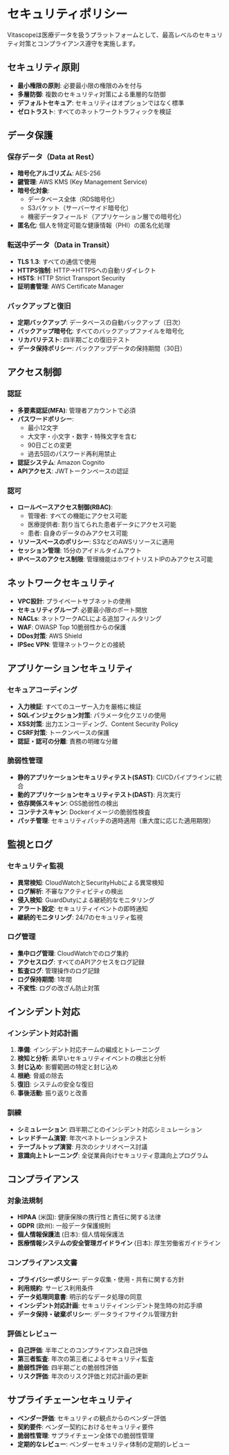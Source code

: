# セキュリティポリシー

Vitascopeは医療データを扱うプラットフォームとして、最高レベルのセキュリティ対策とコンプライアンス遵守を実施します。

## セキュリティ原則

- **最小権限の原則**: 必要最小限の権限のみを付与
- **多層防御**: 複数のセキュリティ対策による重層的な防御
- **デフォルトセキュア**: セキュリティはオプションではなく標準
- **ゼロトラスト**: すべてのネットワークトラフィックを検証

## データ保護

### 保存データ（Data at Rest）

- **暗号化アルゴリズム**: AES-256
- **鍵管理**: AWS KMS (Key Management Service)
- **暗号化対象**:
  - データベース全体（RDS暗号化）
  - S3バケット（サーバーサイド暗号化）
  - 機密データフィールド（アプリケーション層での暗号化）
- **匿名化**: 個人を特定可能な健康情報（PHI）の匿名化処理

### 転送中データ（Data in Transit）

- **TLS 1.3**: すべての通信で使用
- **HTTPS強制**: HTTP→HTTPSへの自動リダイレクト
- **HSTS**: HTTP Strict Transport Security
- **証明書管理**: AWS Certificate Manager

### バックアップと復旧

- **定期バックアップ**: データベースの自動バックアップ（日次）
- **バックアップ暗号化**: すべてのバックアップファイルを暗号化
- **リカバリテスト**: 四半期ごとの復旧テスト
- **データ保持ポリシー**: バックアップデータの保持期間（30日）

## アクセス制御

### 認証

- **多要素認証(MFA)**: 管理者アカウントで必須
- **パスワードポリシー**:
  - 最小12文字
  - 大文字・小文字・数字・特殊文字を含む
  - 90日ごとの変更
  - 過去5回のパスワード再利用禁止
- **認証システム**: Amazon Cognito
- **APIアクセス**: JWTトークンベースの認証

### 認可

- **ロールベースアクセス制御(RBAC)**:
  - 管理者: すべての機能にアクセス可能
  - 医療提供者: 割り当てられた患者データにアクセス可能
  - 患者: 自身のデータのみアクセス可能
- **リソースベースのポリシー**: S3などのAWSリソースに適用
- **セッション管理**: 15分のアイドルタイムアウト
- **IPベースのアクセス制限**: 管理機能はホワイトリストIPのみアクセス可能

## ネットワークセキュリティ

- **VPC設計**: プライベートサブネットの使用
- **セキュリティグループ**: 必要最小限のポート開放
- **NACLs**: ネットワークACLによる追加フィルタリング
- **WAF**: OWASP Top 10脆弱性からの保護
- **DDos対策**: AWS Shield
- **IPSec VPN**: 管理ネットワークとの接続

## アプリケーションセキュリティ

### セキュアコーディング

- **入力検証**: すべてのユーザー入力を厳格に検証
- **SQLインジェクション対策**: パラメータ化クエリの使用
- **XSS対策**: 出力エンコーディング、Content Security Policy
- **CSRF対策**: トークンベースの保護
- **認証・認可の分離**: 責務の明確な分離

### 脆弱性管理

- **静的アプリケーションセキュリティテスト(SAST)**: CI/CDパイプラインに統合
- **動的アプリケーションセキュリティテスト(DAST)**: 月次実行
- **依存関係スキャン**: OSS脆弱性の検出
- **コンテナスキャン**: Dockerイメージの脆弱性検査
- **パッチ管理**: セキュリティパッチの適時適用（重大度に応じた適用期限）

## 監視とログ

### セキュリティ監視

- **異常検知**: CloudWatchとSecurityHubによる異常検知
- **ログ解析**: 不審なアクティビティの検出
- **侵入検知**: GuardDutyによる継続的なモニタリング
- **アラート設定**: セキュリティイベントの即時通知
- **継続的モニタリング**: 24/7のセキュリティ監視

### ログ管理

- **集中ログ管理**: CloudWatchでのログ集約
- **アクセスログ**: すべてのAPIアクセスをログ記録
- **監査ログ**: 管理操作のログ記録
- **ログ保持期間**: 1年間
- **不変性**: ログの改ざん防止対策

## インシデント対応

### インシデント対応計画

1. **準備**: インシデント対応チームの編成とトレーニング
2. **検知と分析**: 素早いセキュリティイベントの検出と分析
3. **封じ込め**: 影響範囲の特定と封じ込め
4. **根絶**: 脅威の除去
5. **復旧**: システムの安全な復旧
6. **事後活動**: 振り返りと改善

### 訓練

- **シミュレーション**: 四半期ごとのインシデント対応シミュレーション
- **レッドチーム演習**: 年次ペネトレーションテスト
- **テーブルトップ演習**: 月次のシナリオベース討議
- **意識向上トレーニング**: 全従業員向けセキュリティ意識向上プログラム

## コンプライアンス

### 対象法規制

- **HIPAA** (米国): 健康保険の携行性と責任に関する法律
- **GDPR** (欧州): 一般データ保護規則
- **個人情報保護法** (日本): 個人情報保護法
- **医療情報システムの安全管理ガイドライン** (日本): 厚生労働省ガイドライン

### コンプライアンス文書

- **プライバシーポリシー**: データ収集・使用・共有に関する方針
- **利用規約**: サービス利用条件
- **データ処理同意書**: 明示的なデータ処理の同意
- **インシデント対応計画**: セキュリティインシデント発生時の対応手順
- **データ保持・破棄ポリシー**: データライフサイクル管理方針

### 評価とレビュー

- **自己評価**: 半年ごとのコンプライアンス自己評価
- **第三者監査**: 年次の第三者によるセキュリティ監査
- **脆弱性評価**: 四半期ごとの脆弱性評価
- **リスク評価**: 年次のリスク評価と対応計画の更新

## サプライチェーンセキュリティ

- **ベンダー評価**: セキュリティの観点からのベンダー評価
- **契約要件**: ベンダー契約におけるセキュリティ要件
- **脆弱性管理**: サプライチェーン全体での脆弱性管理
- **定期的なレビュー**: ベンダーセキュリティ体制の定期的レビュー 